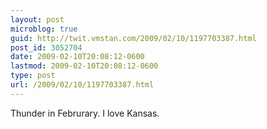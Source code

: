 ```yaml
---
layout: post
microblog: true
guid: http://twit.vmstan.com/2009/02/10/1197703387.html
post_id: 3052704
date: 2009-02-10T20:08:12-0600
lastmod: 2009-02-10T20:08:12-0600
type: post
url: /2009/02/10/1197703387.html
---
```

Thunder in Februrary. I love Kansas.
